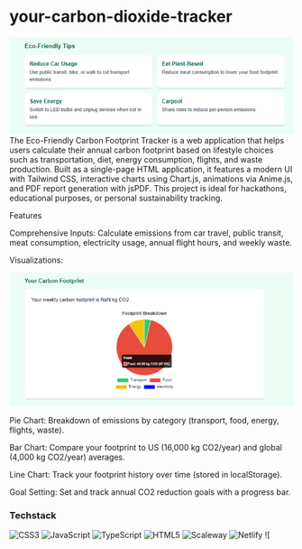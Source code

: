 # your-carbon-dioxide-tracker
<div align="center">
  <img src="21.PNG" alt="DevOpsShack Banner">
</div>
The Eco-Friendly Carbon Footprint Tracker is a web application that helps users calculate their annual carbon footprint based on lifestyle choices such as transportation, diet, energy consumption, flights, and waste production. Built as a single-page HTML application, it features a modern UI with Tailwind CSS, interactive charts using Chart.js, animations via Anime.js, and PDF report generation with jsPDF. This project is ideal for hackathons, educational purposes, or personal sustainability tracking.

Features


Comprehensive Inputs: Calculate emissions from car travel, public transit, meat consumption, electricity usage, annual flight hours, and weekly waste.

Visualizations:
<div align="center">
  <img src="23.PNG" alt="DevOpsShack Banner">
</div>

Pie Chart: Breakdown of emissions by category (transport, food, energy, flights, waste).

Bar Chart: Compare your footprint to US (16,000 kg CO2/year) and global (4,000 kg CO2/year) averages.


Line Chart: Track your footprint history over time (stored in localStorage).


Goal Setting: Set and track annual CO2 reduction goals with a progress bar.

### Techstack

![CSS3](https://img.shields.io/badge/css3-%231572B6.svg?style=for-the-badge&logo=css3&logoColor=white) ![JavaScript](https://img.shields.io/badge/javascript-%23323330.svg?style=for-the-badge&logo=javascript&logoColor=%23F7DF1E) ![TypeScript](https://img.shields.io/badge/typescript-%23007ACC.svg?style=for-the-badge&logo=typescript&logoColor=white) ![HTML5](https://img.shields.io/badge/html5-%23E34F26.svg?style=for-the-badge&logo=html5&logoColor=white) ![Scaleway](https://img.shields.io/badge/SCALEWAY-%234f0599.svg?style=for-the-badge&logo=scaleway&logoColor=white) ![Netlify](https://img.shields.io/badge/netlify-%23000000.svg?style=for-the-badge&logo=netlify&logoColor=#00C7B7) ![
